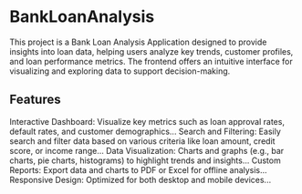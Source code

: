 # BankLoanAnalysis

This project is a Bank Loan Analysis Application designed to provide insights into loan data, helping users analyze key trends, customer profiles, and loan performance metrics. The frontend offers an intuitive interface for visualizing and exploring data to support decision-making.

## Features
Interactive Dashboard: Visualize key metrics such as loan approval rates, default rates, and customer demographics...
Search and Filtering: Easily search and filter data based on various criteria like loan amount, credit score, or income range...
Data Visualization: Charts and graphs (e.g., bar charts, pie charts, histograms) to highlight trends and insights...
Custom Reports: Export data and charts to PDF or Excel for offline analysis...
Responsive Design: Optimized for both desktop and mobile devices...

